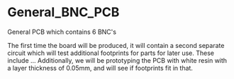 # General_BNC_PCB
General PCB which contains 6 BNC's


The first time the board will be produced, it will contain a second separate circuit which will test additional footprints for parts for later use. These include ...
Additionally, we will be prototyping the PCB with white resin with a layer thickness of 0.05mm, and will see if footprints fit in that.

